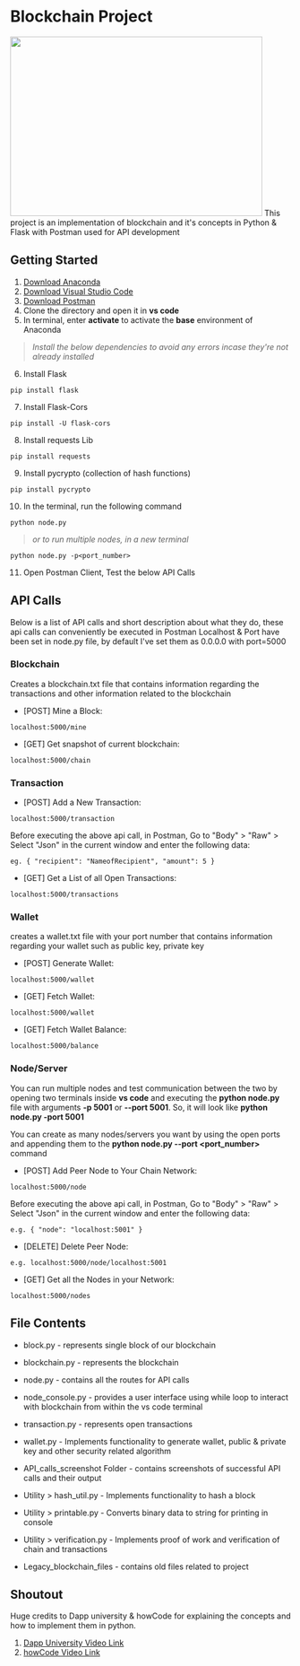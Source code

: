 # Blockchain Project
<img src="https://github.com/adi2381/py-blockchain/blob/master/repo_cover.png" height="320" width="450">
This project is an implementation of blockchain and it's concepts in Python & Flask with Postman used for API development

## Getting Started

1. [Download Anaconda](https://www.anaconda.com/distribution/)
2. [Download Visual Studio Code](https://code.visualstudio.com/)
3. [Download Postman](https://www.getpostman.com/)
4. Clone the directory and open it in **vs code**
5. In terminal, enter **activate** to activate the **base** environment of Anaconda
> *Install the below dependencies to avoid any errors incase they're not already installed*
6. Install Flask

`pip install flask`

7. Install Flask-Cors

`pip install -U flask-cors`

8. Install requests Lib

`pip install requests`

9. Install pycrypto (collection of hash functions)

`pip install pycrypto`

10.  In the terminal, run the following command

`python node.py` 

> *or to run multiple nodes, in a new terminal*

`python node.py -p<port_number>` 

11. Open Postman Client, Test the below API Calls

## API Calls
Below is a list of API calls and short description about what they do, these api calls can conveniently be executed in Postman
Localhost & Port have been set in node.py file, by default I've set them as 0.0.0.0 with port=5000

### Blockchain 
Creates a blockchain.txt file that contains information regarding the transactions and other information related to the blockchain

* [POST] Mine a Block:

`localhost:5000/mine`

* [GET] Get snapshot of current blockchain:

`localhost:5000/chain`

### Transaction

* [POST] Add a New Transaction:

`localhost:5000/transaction`

Before executing the above api call, in Postman, 
Go to "Body" > "Raw" > Select "Json" in the current window and enter the following data:

`eg. { "recipient": "NameofRecipient", "amount": 5 }`

* [GET] Get a List of all Open Transactions:

`localhost:5000/transactions`

### Wallet
creates a wallet.txt file with your port number that contains information regarding your wallet such as public key, private key

* [POST] Generate Wallet:

`localhost:5000/wallet`

* [GET] Fetch Wallet:

`localhost:5000/wallet`

* [GET] Fetch Wallet Balance:

`localhost:5000/balance`

### Node/Server
You can run multiple nodes and test communication between the two by opening two terminals inside **vs code** and executing the **python node.py** file with arguments **-p 5001** or **--port 5001**. So, it will look like **python node.py -port 5001**

You can create as many nodes/servers you want by using the open ports and appending them to the **python node.py --port <port_number>** command

* [POST] Add Peer Node to Your Chain Network:

`localhost:5000/node`

Before executing the above api call, in Postman, 
Go to "Body" > "Raw" > Select "Json" in the current window and enter the following data:

`e.g. { "node": "localhost:5001" }`

* [DELETE] Delete Peer Node:

`e.g. localhost:5000/node/localhost:5001`

* [GET] Get all the Nodes in your Network:

`localhost:5000/nodes`

## File Contents
* block.py - represents single block of our blockchain
* blockchain.py - represents the blockchain
* node.py - contains all the routes for API calls
* node_console.py - provides a user interface using while loop to interact with blockchain from within the vs code terminal
* transaction.py - represents open transactions
* wallet.py - Implements functionality to generate wallet, public & private key and other security related algorithm
* API_calls_screenshot Folder - contains screenshots of successful API calls and their output
* Utility > hash_util.py - Implements functionality to hash a block 
* Utility > printable.py - Converts binary data to string for printing in console
* Utility > verification.py - Implements proof of work and verification of chain and transactions

* Legacy_blockchain_files - contains old files related to project

## Shoutout
Huge credits to Dapp university & howCode for explaining the concepts and how to implement them in python. 
1. [Dapp University Video Link](https://www.youtube.com/watch?v=pZSegEXtgAE)
2. [howCode Video Link](https://www.youtube.com/watch?v=b81Ib_oYbFk)
